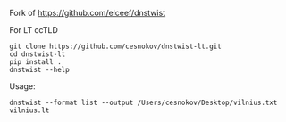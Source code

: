 Fork of https://github.com/elceef/dnstwist

For LT ccTLD

```
git clone https://github.com/cesnokov/dnstwist-lt.git
cd dnstwist-lt
pip install .
dnstwist --help
```

Usage:

```
dnstwist --format list --output /Users/cesnokov/Desktop/vilnius.txt vilnius.lt
```
